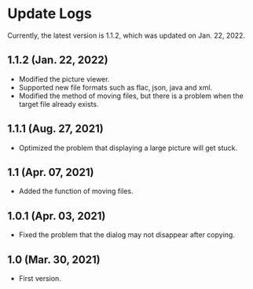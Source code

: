 # Update Logs
Currently, the latest version is 1.1.2, which was updated on Jan. 22, 2022.

## 1.1.2 (Jan. 22, 2022)
- Modified the picture viewer.
- Supported new file formats such as flac, json, java and xml.
- Modified the method of moving files, but there is a problem when the target file already exists.

## 1.1.1 (Aug. 27, 2021)
- Optimized the problem that displaying a large picture will get stuck.

## 1.1 (Apr. 07, 2021)
- Added the function of moving files.

## 1.0.1 (Apr. 03, 2021)
- Fixed the problem that the dialog may not disappear after copying.

## 1.0 (Mar. 30, 2021)
- First version.